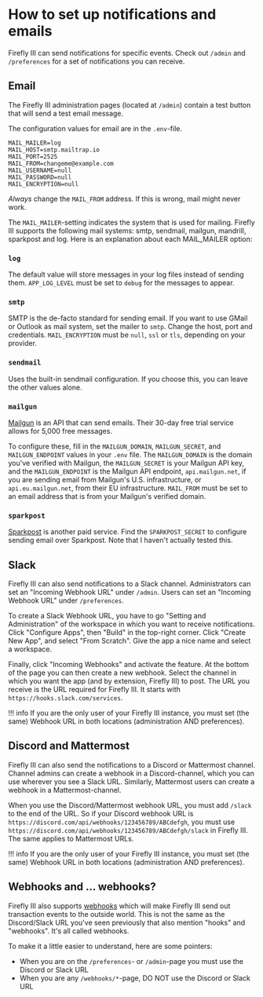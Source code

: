 # How to set up notifications and emails

Firefly III can send notifications for specific events. Check out `/admin` and  `/preferences` for a set of notifications
you can receive.

## Email

The Firefly III administration pages (located at `/admin`) contain a test button that will send a test email message.

The configuration values for email are in the `.env`-file.

```
MAIL_MAILER=log
MAIL_HOST=smtp.mailtrap.io
MAIL_PORT=2525
MAIL_FROM=changeme@example.com
MAIL_USERNAME=null
MAIL_PASSWORD=null
MAIL_ENCRYPTION=null
```

*Always* change the `MAIL_FROM` address. If this is wrong, mail might never work.

The `MAIL_MAILER`-setting indicates the system that is used for mailing. Firefly III supports the following mail systems: smtp, sendmail, mailgun, mandrill, sparkpost and log. Here is an explanation about each MAIL_MAILER option:

### `log`

The default value will store messages in your log files instead of sending them. `APP_LOG_LEVEL` must be set to `debug` for the messages to appear.

### `smtp`

SMTP is the de-facto standard for sending email. If you want to use GMail or Outlook as mail system, set the mailer to `smtp`. Change the host, port and credentials. `MAIL_ENCRYPTION` must be `null`, `ssl` or `tls`, depending on your provider.

### `sendmail`

Uses the built-in sendmail configuration. If you choose this, you can leave the other values alone.

### `mailgun`

[Mailgun](https://www.mailgun.com/) is an API that can send emails. Their 30-day free trial service allows for 5,000 free messages.

To configure these, fill in the `MAILGUN_DOMAIN`, `MAILGUN_SECRET`, and `MAILGUN_ENDPOINT`  values in your `.env` file. The `MAILGUN_DOMAIN` is the domain you've verified with Mailgun, the `MAILGUN_SECRET` is your Mailgun API key, and the `MAILGUN_ENDPOINT` is the Mailgun API endpoint, `api.mailgun.net`, if you are sending email from Mailgun's U.S. infrastructure, or `api.eu.mailgun.net`, from their EU infrastructure. `MAIL_FROM` must be set to an email address that is from your Mailgun's verified domain.

### `sparkpost`

[Sparkpost](https://www.sparkpost.com/) is another paid service. Find the `SPARKPOST_SECRET` to configure sending email over Sparkpost. Note that I haven't actually tested this. 

## Slack

Firefly III can also send notifications to a Slack channel. Administrators can set an "Incoming Webhook URL" under `/admin`. Users can set  an "Incoming Webhook URL" under `/preferences`.

To create a Slack Webhook URL, you have to go "Setting and Administration" of the workspace in which you want to receive notifications. Click "Configure Apps", then "Build" in the top-right corner. Click "Create New App", and select "From Scratch". Give the app a nice name and select a workspace.

Finally, click "Incoming Webhooks" and activate the feature. At the bottom of the page you can then create a new webhook. Select the channel in which you want the app (and by extension, Firefly III) to post. The URL you receive is the URL required for Firefly III. It starts with `https://hooks.slack.com/services`.

!!! info
    If you are the only user of your Firefly III instance, you must set (the same) Webhook URL in both locations (administration AND preferences).

## Discord and Mattermost

Firefly III can also send the notifications to a Discord or Mattermost channel. Channel admins can create a webhook in a Discord-channel, which you can use wherever you see a Slack URL. Similarly, Mattermost users can create a webhook in a Mattermost-channel.

When you use the Discord/Mattermost webhook URL, you must add `/slack` to the end of the URL. So if your Discord webhook URL is `https://discord.com/api/webhooks/123456789/ABCdefgh`, you must use `https://discord.com/api/webhooks/123456789/ABCdefgh/slack` in Firefly III. The same applies to Mattermost URLs.

!!! info
    If you are the only user of your Firefly III instance, you must set (the same) Webhook URL in both locations (administration AND preferences).

## Webhooks and ... webhooks?

Firefly III also supports [webhooks](../features/webhooks.md) which will make Firefly III send out transaction events to the outside world. This is not the same as the Discord/Slack URL you've seen previously that also mention "hooks" and "webhooks". It's all called webhooks. 

To make it a little easier to understand, here are some pointers:

- When you are on the `/preferences`- or `/admin`-page you must use the Discord or Slack URL
- When you are any `/webhooks/*`-page, DO NOT use the Discord or Slack URL
